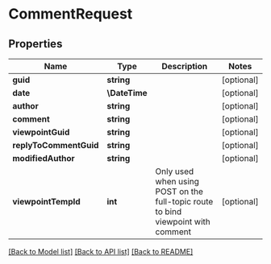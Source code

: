 # CommentRequest

## Properties
Name | Type | Description | Notes
------------ | ------------- | ------------- | -------------
**guid** | **string** |  | [optional] 
**date** | **\DateTime** |  | [optional] 
**author** | **string** |  | [optional] 
**comment** | **string** |  | [optional] 
**viewpointGuid** | **string** |  | [optional] 
**replyToCommentGuid** | **string** |  | [optional] 
**modifiedAuthor** | **string** |  | [optional] 
**viewpointTempId** | **int** | Only used when using POST on the full-topic route to bind viewpoint with comment | [optional] 

[[Back to Model list]](../README.md#documentation-for-models) [[Back to API list]](../README.md#documentation-for-api-endpoints) [[Back to README]](../README.md)


